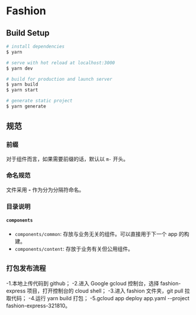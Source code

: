 # Fashion

## Build Setup

```bash
# install dependencies
$ yarn

# serve with hot reload at localhost:3000
$ yarn dev

# build for production and launch server
$ yarn build
$ yarn start

# generate static project
$ yarn generate
```

## 规范

### 前缀

对于组件而言，如果需要前缀的话，默认以 `m-` 开头。

### 命名规范

文件采用 **-** 作为分为分隔符命名。

### 目录说明

#### `components`

- `components/common`: 存放与业务无关的组件。可以直接用于下一个 app 的构建。
- `components/content`: 存放于业务有关但公用组件。

## **`打包发布流程`**

-1.本地上传代码到 github；
-2.进入 Google gcloud 控制台，选择 fashion-express 项目，打开控制台的 cloud shell；
-3.进入 fashion 文件夹，git pull 拉取代码；
-4.运行 yarn build 打包；
-5.gcloud app deploy app.yaml --project fashion-express-321810。
